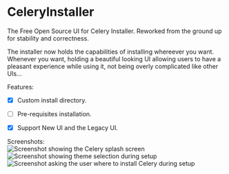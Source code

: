 # CeleryInstaller
The Free Open Source UI for Celery Installer. Reworked from the ground up for stability and correctness.

The installer now holds the capabilities of installing whereever you want. Whenever you want, holding a beautiful looking UI allowing users to have a pleasant experience while using it, not being overly complicated like other UIs...

Features:
- [X] Custom install directory.
- [ ] Pre-requisites installation.
- [X] Support New UI and the Legacy UI.


Screenshots:<br/>
![Screenshot showing the Celery splash screen](https://github.com/Celery-FOSS/CeleryInstaller/assets/107165614/7df425f6-eea4-4f27-82a9-1bc5013d5ac5)
![Screenshot showing theme selection during setup](https://github.com/Celery-FOSS/CeleryInstaller/assets/107165614/93f1b433-550c-42b5-932a-ead30b19ed40)
![Screenshot asking the user where to install Celery during setup](https://github.com/Celery-FOSS/CeleryInstaller/assets/107165614/ab9e6663-aea1-4567-ba65-c222f29b0e33)
